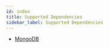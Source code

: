 ```yaml
---
id: index
title: Supported Dependencies
sidebar_label: Supported Dependencies
---
```


- [MongoDB](/dependencies/mongo/)

[//]: # (- [Oracle]&#40;dependencies/oracle&#41;)

[//]: # (- [PostgresSQL]&#40;/dependencies/postgres&#41;)
